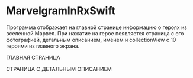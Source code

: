 # MarvelgramInRxSwift
Программа отображает на главной странице информацию о героях из вселенной Марвел. При нажатие на герое появляется страница с его фотографией, детальным описанием, именем и  collectionView с 10 героями из главного экрана.


ГЛАВНАЯ СТРАНИЦА




СТРАНИЦА С ДЕТАЛЬНЫМ ОПИСАНИЕМ
